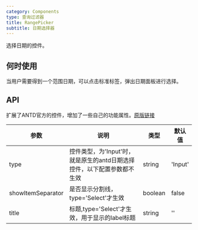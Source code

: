 ```yaml
---
category: Components
type: 查询过滤器
title: RangePicker
subtitle: 日期选择器
---
```


选择日期的控件。

## 何时使用

当用户需要得到一个范围日期，可以点击标准标签，弹出日期面板进行选择。

## API

扩展了ANTD官方的控件，增加了一些自己的功能属性。[原版链接](https://ant.design/components/date-picker-cn/)

| 参数 | 说明 | 类型 | 默认值 |
| --- | --- | --- | --- |
| type | 控件类型，为'Input'时，就是原生的antd日期选择控件，以下配置参数都不生效 | string | 'Input' | 
| showItemSeparator | 是否显示分割线，type='Select'才生效 | boolean | false |
| title | 标题,type='Select'才生效，用于显示的label标题 | string | '' |
